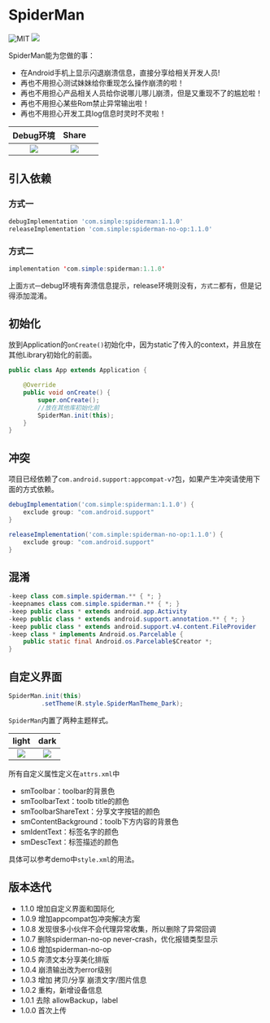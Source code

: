 # SpiderMan

![MIT](https://img.shields.io/badge/license-MIT-blue.svg)	![](https://img.shields.io/badge/JCenter-1.1.0-blue.svg)


SpiderMan能为您做的事：

* 在Android手机上显示闪退崩溃信息，直接分享给相关开发人员!
* 再也不用担心测试妹妹给你重现怎么操作崩溃的啦！
* 再也不用担心产品相关人员给你说哪儿哪儿崩溃，但是又重现不了的尴尬啦！
* 再也不用担心某些Rom禁止异常输出啦！
* 再也不用担心开发工具log信息时灵时不灵啦！

|                      Debug环境                       |                        Share                         |      |
| :--------------------------------------------------: | :--------------------------------------------------: | ---- |
| ![](https://i.loli.net/2019/02/24/5c726eacdd5b4.png) | ![](https://i.loli.net/2019/02/24/5c726ecdedd97.png) |      |

## 引入依赖

### 方式一

```groovy
debugImplementation 'com.simple:spiderman:1.1.0'
releaseImplementation 'com.simple:spiderman-no-op:1.1.0'
```

### 方式二

```java
implementation 'com.simple:spiderman:1.1.0'
```

上面`方式一`debug环境有奔溃信息提示，release环境则没有，`方式二`都有，但是记得添加混淆。

## 初始化

放到Application的`onCreate()`初始化中，因为static了传入的context，并且放在其他Library初始化的前面。

```java
public class App extends Application {

    @Override
    public void onCreate() {
        super.onCreate();
        //放在其他库初始化前
        SpiderMan.init(this);
    }
}
```

## 冲突

项目已经依赖了`com.android.support:appcompat-v7`包，如果产生冲突请使用下面的方式依赖。

```groovy
debugImplementation('com.simple:spiderman:1.1.0') {
    exclude group: "com.android.support"
}

releaseImplementation('com.simple:spiderman-no-op:1.1.0') {
    exclude group: "com.android.support"
}
```

## 混淆

```java
-keep class com.simple.spiderman.** { *; }
-keepnames class com.simple.spiderman.** { *; }
-keep public class * extends android.app.Activity
-keep public class * extends android.support.annotation.** { *; }
-keep public class * extends android.support.v4.content.FileProvider
-keep class * implements Android.os.Parcelable {
    public static final Android.os.Parcelable$Creator *;
}
```

## 自定义界面

```java
SpiderMan.init(this)
         .setTheme(R.style.SpiderManTheme_Dark);
```

`SpiderMan`内置了两种主题样式。

|                        light                         |                         dark                         |
| :--------------------------------------------------: | :--------------------------------------------------: |
| ![](https://i.loli.net/2019/02/24/5c726ef04a909.png) | ![](https://i.loli.net/2019/02/24/5c726f0dc7159.png) |

所有自定义属性定义在`attrs.xml`中

* smToolbar：toolbar的背景色
* smToolbarText：toolb title的颜色
* smToolbarShareText：分享文字按钮的颜色
* smContentBackground：toolb下方内容的背景色
* smIdentText：标签名字的颜色
* smDescText：标签描述的颜色

具体可以参考demo中`style.xml`的用法。

## 版本迭代

* 1.1.0  增加自定义界面和国际化
* 1.0.9 增加appcompat包冲突解决方案
* 1.0.8 发现很多小伙伴不会代理异常收集，所以删除了异常回调
* 1.0.7 删除spiderman-no-op never-crash，优化报错类型显示
* 1.0.6 增加spiderman-no-op
* 1.0.5 奔溃文本分享美化排版
* 1.0.4 崩溃输出改为error级别
* 1.0.3 增加 拷贝/分享 崩溃文字/图片信息
* 1.0.2 重构，新增设备信息
* 1.0.1 去除 allowBackup，label
* 1.0.0 首次上传

